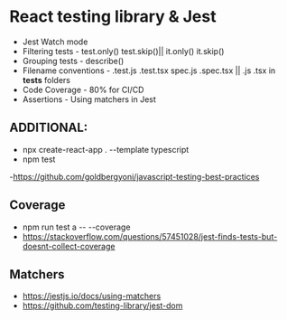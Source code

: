 # React testing library & Jest

- Jest Watch mode
- Filtering tests - test.only() test.skip()|| it.only() it.skip()
- Grouping tests - describe()
- Filename conventions - .test.js .test.tsx spec.js .spec.tsx || .js .tsx in __tests__ folders
- Code Coverage - 80% for CI/CD
- Assertions - Using matchers in Jest

## ADDITIONAL: 

- npx create-react-app . --template typescript
- npm test

-https://github.com/goldbergyoni/javascript-testing-best-practices



## Coverage

- npm run test a -- --coverage
- https://stackoverflow.com/questions/57451028/jest-finds-tests-but-doesnt-collect-coverage 

## Matchers
- https://jestjs.io/docs/using-matchers
- https://github.com/testing-library/jest-dom
